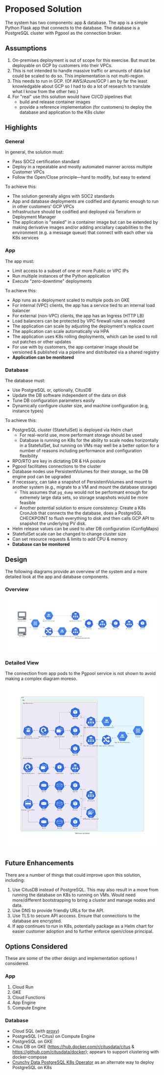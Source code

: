 # Proposed Solution

The system has two components: app & database. The app is a simple Python Flask app that connects to the database. The database is a PostgreSQL cluster with Pgpool as the connection broker.

## Assumptions
1. On-premises deployment is out of scope for this exercise. But must be deployable on GCP by customers into their VPCs.
1. This is not intended to handle massive traffic or amounts of data but could be scaled to do so. This implementation is not multi-region.
1. This needs to run in GCP. (Of AWS/Azure/GCP I am by far the least knowledgable about GCP so I had to do a lot of research to translate what I know from the other two.)
1. For "real" use this solution would have CI/CD pipelines that
    - build and release container images
    - provide a reference implementation (for customers) to deploy the database and application to the K8s cluter

## Highlights

### General
In general, the solution must:
- Pass SOC2 certification standard
- Deploy in a repeatable and mostly automated manner across multiple Customer VPCs
- Follow the Open/Close principle—hard to modify, but easy to extend

To achieve this:
- The solution generally aligns with SOC2 standards
- App and database deployments are codified and dynamic enough to run in other customers' GCP VPCs
- Infrastructure should be codified and deployed via Terraform or Deployment Manager
- The application is "sealed" in a container image but can be extended by making derivative images and/or adding anciallary capabilities to the environment (e.g. a message queue) that connect with each other via K8s services

### App
The app must:

- Limit access to a subset of one or more Public or VPC IPs
- Run multiple instances of the Python application
- Execute "zero-downtime" deployments

To achieve this:

- App runs as a deployment scaled to multiple pods on GKE
- For internal (VPC) clients, the app has a service tied to an internal load balancer
- For external (non-VPC) clients, the app has an Ingress (HTTP LB)
- Load balancers can be protected by VPC firewall rules as needed
- The application can scale by adjusting the deployment's replica count
- The application can scale automatically via HPA
- The application uses K8s rolling deployments, which can be used to roll out patches or other updates
- For use with by customers, the app container image should be versioned & published via a pipeline and distributed via a shared registry
- **Application can be monitored**

### Database
The database must:

- Use PostgreSQL or, optionally, CitusDB
- Update the DB software independent of the data on disk
- Tune DB configuration parameters easily
- Dynamically configure cluster size, and machine configuration (e.g, instance types)

To achieve this:

- PostgreSQL cluster (StatefulSet) is deployed via Helm chart
   - For real-world use, more performant storage should be used
   - Database is running on K8s for the ability to scale nodes horizontally in a StatefulSet, but running on VMs may well be a better option for a number of reasons including performance and configuration flexibility
- RPO/RTO are key in dictating DR & HA posture
- Pgpool facilitates connections to the cluster
- Database nodes use PersistentVolumes for their storage, so the DB engine pod can be upgraded
- If necessary, can take a snapshot of PersistentVolumes and mount to another system (e.g., migrate to a VM and mount the database storage)
   - This assumes that `pg_dump` would not be performant enough for extremely large data sets, so storage snapshots would be more feasible
   - Another potential solution to ensure consistency: Create a K8s CronJob that connects the the database, does a PostgreSQL CHECKPOINT to flush everything to disk and then calls GCP API to snapshot the underlying PV disk.
- Helm release values can be used to alter DB configuration (ConfigMaps)
- StatefulSet scale can be changed to change cluster size
- Can set resource requests & limits to add CPU & memory
- **Database can be monitored**

## Design
The following diagrams provide an overview of the system and a more detailed look at the app and database components.

### Overview
![Architecture Overview](docs/trm_exercise_overview.png)

### Detailed View
The connection from app pods to the Pgpool service is not shown to avoid making a complex diagram moreso.
![Architecture Detail](docs/trm_exercise_detail.png)

## Future Enhancements
There are a number of things that could improve upon this solution, including:
1. Use CitusDB instead of PostgreSQL. This may also result in a move from running the database on K8s to running on VMs. Would need more/different bootstrapping to bring a cluster and manage nodes and data.
1. Use DNS to provide friendly URLs for the API.
1. Use TLS to secure API acccess. Ensure that connections to the database are encrypted.
1. If app continues to run in K8s, potentially package as a Helm chart for easier customer adoption and to further enforce open/close principal.

## Options Considered
These are some of the other design and implementation options I considered.

### App

1. Cloud Run
1. GKE
1. Cloud Functions
1. App Engine
1. Compute Engine

### Database

- Cloud SQL (with [proxy](https://cloud.google.com/sql/docs/mysql/connect-kubernetes-engine))
- PostgreSQL (+Citus) on Compute Engine
- PostgreSQL on GKE
- Citus DB on GKE (https://hub.docker.com/r/citusdata/citus & https://github.com/citusdata/docker); appears to support clustering with docker-compose
- [Crunchy Data PostgreSQL K8s Operator](https://github.com/CrunchyData/postgres-operator) as an alternate way to deploy PostgreSQL on K8s

